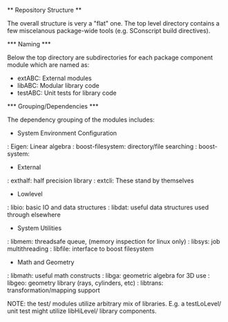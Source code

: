 ** Repository Structure **


The overall structure is very a "flat" one. The top level directory contains a few miscelanous package-wide tools (e.g. SConscript build directives).

*** Naming ***

Below the top directory are subdirectories for each package component module which are named as:

* extABC: External modules
* libABC: Modular library code
* testABC: Unit tests for library code

*** Grouping/Dependencies ***

The dependency grouping of the modules includes:

* System Environment Configuration

: Eigen: Linear algebra
: boost-filesystem: directory/file searching
: boost-system:

* External

: exthalf: half precision library
: extcli: These stand by themselves

* Lowlevel

: libio: basic IO and data structures
: libdat: useful data structures used through elsewhere

* System Utilities

: libmem: threadsafe queue, (memory inspection for linux only)
: libsys: job multithreading
: libfile: interface to boost filesystem

* Math and Geometry

: libmath: useful math constructs
: libga: geometric algebra for 3D use
: libgeo: geometry library (rays, cylinders, etc)
: libtrans: transformation/mapping support

NOTE: the test/ modules utilize arbitrary mix of libraries. E.g. a
testLoLevel/ unit test might utilize libHiLevel/ library components.

